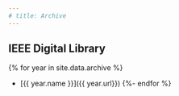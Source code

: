 ```yaml
---
# title: Archive
---
```

## IEEE Digital Library

{% for year in site.data.archive %}
* [{{ year.name }}]({{ year.url}})
{%- endfor %}